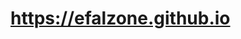 https://efalzone.github.io
================================================================================




